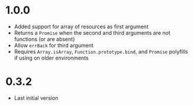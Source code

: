 # 1.0.0
- Added support for array of resources as first argument
- Returns a `Promise` when the second and third arguments are not functions (or are absent)
- Allow `errBack` for third argument
- Requires `Array.isArray`, `Function.prototype.bind`, and `Promise` polyfills if using on older environments

# 0.3.2
- Last initial version